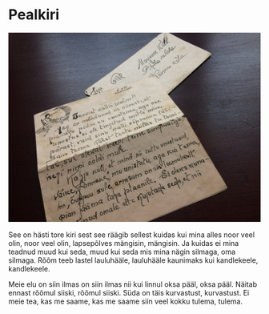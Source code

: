 ---
---
# Pealkiri
![Pilt](img/IMG_2846.JPG)

See on hästi tore kiri sest see räägib sellest kuidas kui mina alles noor veel olin, noor veel olin, lapsepõlves mängisin, mängisin. Ja kuidas ei mina teadnud muud kui seda, muud kui seda mis mina nägin silmaga, oma silmaga. Rõõm teeb lastel lauluhääle, lauluhääle kaunimaks kui kandlekeele, kandlekeele.

Meie elu on siin ilmas on siin ilmas nii kui linnul oksa pääl, oksa pääl. Näitab ennast rõõmul siiski, rõõmul siiski. Süda on täis kurvastust, kurvastust. Ei meie tea, kas me saame, kas me saame siin veel kokku tulema, tulema.